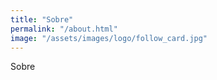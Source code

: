 ```yaml
---
title: "Sobre"
permalink: "/about.html"
image: "/assets/images/logo/follow_card.jpg"
---
```


Sobre
